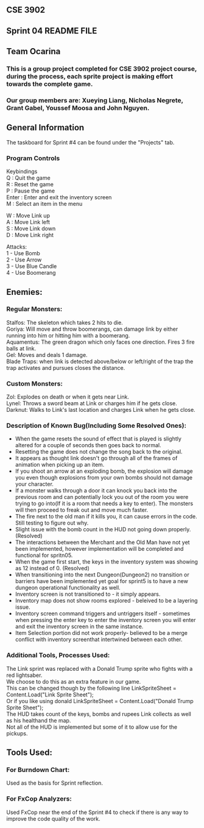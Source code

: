 ## CSE 3902
## Sprint 04 README FILE
## Team Ocarina
### This is a group project completed for CSE 3902 project course, during the process, each sprite project is making effort towards the complete game. 
### Our group members are: Xueying Liang, Nicholas Negrete, Grant Gabel, Youssef Moosa and John Nguyen.

## General Information
The taskboard for Sprint #4 can be found under the "Projects" tab.

### Program Controls
Keybindings<br/>
Q : Quit the game <br/>
R : Reset the game<br/>
P : Pause the game<br/>
Enter : Enter and exit the inventory screen <br/>
M : Select an item in the menu

W : Move Link up<br/>
A : Move Link left<br/>
S : Move Link down<br/>
D : Move Link right<br/>

Attacks:<br/>
1 - Use Bomb<br/>
2 - Use Arrow<br/>
3 - Use Blue Candle<br/>
4 - Use Boomerang<br/>

## Enemies:
### Regular Monsters:
Stalfos: The skeleton which takes 2 hits to die.<br/>
Goriya: Will move and throw boomerangs, can damage link by either running into him or hitting him  with a boomerang.<br/>
Aquamentus: The green dragon which only faces one direction. Fires 3 fire balls at link. <br/>
Gel: Moves and deals 1 damage.<br/>
Blade Traps: when link is detected above/below or left/right of the trap the trap activates and pursues closes the distance. <br/>

### Custom Monsters:
Zol: Explodes on death or when it gets near Link.<br/>
Lynel: Throws a sword beam at Link or charges him if he gets close.<br/>
Darknut: Walks to Link's last location and charges Link when he gets close.<br/>

### Description of Known Bug(Including Some Resolved Ones):
<ul>
 <li>When the game resets the sound of effect that is played is slightly altered for a couple of seconds then goes back to normal.</li> 
 <li>Resetting the game does not change the song back to the original.</li>
 <li>It appears as thought link doesn't go through all of the frames of animation when picking up an item.</li>
 <li>If you shoot an arrow at an exploding bomb, the explosion will damage you even though explosions from your own bombs should not damage your character.
 <li>If a monster walks through a door it can knock you back into the previous room and can potentially lock you out of the room 
  you were trying to go into(If it is a room that needs a key to enter). The monsters will then proceed to freak out and move much faster.
 <li> The fire next to the old man if it kills you, it can cause errors in the code. Still testing to figure out why.
 <li> Slight issue with the bomb count in the HUD not going down properly. (Resolved)
 <li> The interactions between the Merchant and the Old Man have not yet been implemented, however implementation will be completed and functional for spritn05.
 <li> When the game first start, the keys in the inventory system was showing as 12 instead of 0. (Resolved) 
 <li> When transitioning into the next Dungeon(Dungeon2) no transition or barriers have been implemented yet goal for sprint5 is to have a new dungeon operational functionality as well.</li> 
 <li>Inventory screen is not transitioned to - it simply appears. </li>
 <li>Inventory map does not show rooms explored - beleived to be a layering issue.</li>
 <li>Inventory screen command triggers and untriggers itself - sometimes when pressing the enter key to enter the inventory screen you will enter and exit the inventory screen in the same instance.</li>
 <li>Item Selection portion did not work properly- believed to be a merge conflict with inventory screenthat intertwined between each other.</li>
</ul>

### Additional Tools, Processes Used:
The Link sprint was replaced with a Donald Trump sprite who fights with a red lightsaber.<br/>
We choose to do this as an extra feature in our game. <br/>
This can be changed though by the following line LinkSpriteSheet = Content.Load<Texture2D>("Link Sprite Sheet");<br/>
Or if you like using donald LinkSpriteSheet = Content.Load<Texture2D>("Donald Trump Sprite Sheet");<br/>
The HUD takes count of the keys, bombs and rupees Link collects as well as his healthand the map. <br/>
Not all of the HUD is implemented but some of it to allow use for the pickups.<br/>
 
## Tools Used:
### For Burndown Chart:
Used as the basis for Sprint reflection.<br/>

### For FxCop Analyzers: 
Used FxCop near the end of the Sprint #4 to check if there is any way to improve the code quality of the work.<br/>

